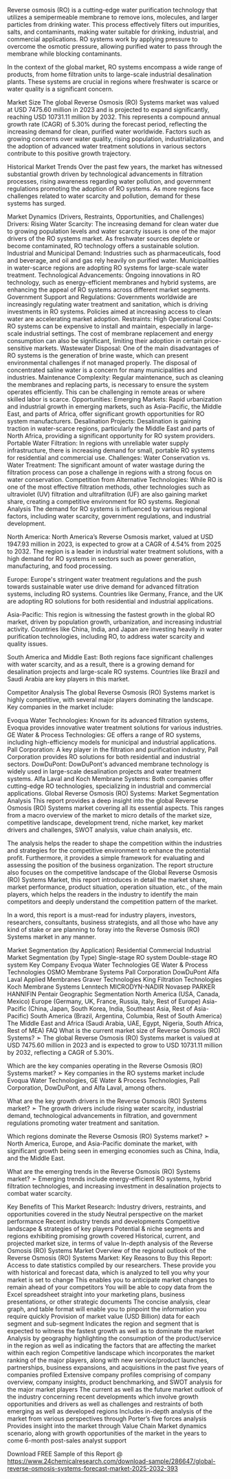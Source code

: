 Reverse osmosis (RO) is a cutting-edge water purification technology that utilizes a semipermeable membrane to remove ions, molecules, and larger particles from drinking water. This process effectively filters out impurities, salts, and contaminants, making water suitable for drinking, industrial, and commercial applications. RO systems work by applying pressure to overcome the osmotic pressure, allowing purified water to pass through the membrane while blocking contaminants.

In the context of the global market, RO systems encompass a wide range of products, from home filtration units to large-scale industrial desalination plants. These systems are crucial in regions where freshwater is scarce or water quality is a significant concern.

Market Size
The global Reverse Osmosis (RO) Systems market was valued at USD 7475.60 million in 2023 and is projected to expand significantly, reaching USD 10731.11 million by 2032. This represents a compound annual growth rate (CAGR) of 5.30% during the forecast period, reflecting the increasing demand for clean, purified water worldwide. Factors such as growing concerns over water quality, rising population, industrialization, and the adoption of advanced water treatment solutions in various sectors contribute to this positive growth trajectory.

Historical Market Trends
Over the past few years, the market has witnessed substantial growth driven by technological advancements in filtration processes, rising awareness regarding water pollution, and government regulations promoting the adoption of RO systems. As more regions face challenges related to water scarcity and pollution, demand for these systems has surged.

Market Dynamics (Drivers, Restraints, Opportunities, and Challenges)
Drivers:
Rising Water Scarcity: The increasing demand for clean water due to growing population levels and water scarcity issues is one of the major drivers of the RO systems market. As freshwater sources deplete or become contaminated, RO technology offers a sustainable solution.
Industrial and Municipal Demand: Industries such as pharmaceuticals, food and beverage, and oil and gas rely heavily on purified water. Municipalities in water-scarce regions are adopting RO systems for large-scale water treatment.
Technological Advancements: Ongoing innovations in RO technology, such as energy-efficient membranes and hybrid systems, are enhancing the appeal of RO systems across different market segments.
Government Support and Regulations: Governments worldwide are increasingly regulating water treatment and sanitation, which is driving investments in RO systems. Policies aimed at increasing access to clean water are accelerating market adoption.
Restraints:
High Operational Costs: RO systems can be expensive to install and maintain, especially in large-scale industrial settings. The cost of membrane replacement and energy consumption can also be significant, limiting their adoption in certain price-sensitive markets.
Wastewater Disposal: One of the main disadvantages of RO systems is the generation of brine waste, which can present environmental challenges if not managed properly. The disposal of concentrated saline water is a concern for many municipalities and industries.
Maintenance Complexity: Regular maintenance, such as cleaning the membranes and replacing parts, is necessary to ensure the system operates efficiently. This can be challenging in remote areas or where skilled labor is scarce.
Opportunities:
Emerging Markets: Rapid urbanization and industrial growth in emerging markets, such as Asia-Pacific, the Middle East, and parts of Africa, offer significant growth opportunities for RO system manufacturers.
Desalination Projects: Desalination is gaining traction in water-scarce regions, particularly the Middle East and parts of North Africa, providing a significant opportunity for RO system providers.
Portable Water Filtration: In regions with unreliable water supply infrastructure, there is increasing demand for small, portable RO systems for residential and commercial use.
Challenges:
Water Conservation vs. Water Treatment: The significant amount of water wastage during the filtration process can pose a challenge in regions with a strong focus on water conservation.
Competition from Alternative Technologies: While RO is one of the most effective filtration methods, other technologies such as ultraviolet (UV) filtration and ultrafiltration (UF) are also gaining market share, creating a competitive environment for RO systems.
Regional Analysis
The demand for RO systems is influenced by various regional factors, including water scarcity, government regulations, and industrial development.

North America:
North America’s Reverse Osmosis market, valued at USD 1947.93 million in 2023, is expected to grow at a CAGR of 4.54% from 2025 to 2032. The region is a leader in industrial water treatment solutions, with a high demand for RO systems in sectors such as power generation, manufacturing, and food processing.

Europe:
Europe's stringent water treatment regulations and the push towards sustainable water use drive demand for advanced filtration systems, including RO systems. Countries like Germany, France, and the UK are adopting RO solutions for both residential and industrial applications.

Asia-Pacific:
This region is witnessing the fastest growth in the global RO market, driven by population growth, urbanization, and increasing industrial activity. Countries like China, India, and Japan are investing heavily in water purification technologies, including RO, to address water scarcity and quality issues.

South America and Middle East:
Both regions face significant challenges with water scarcity, and as a result, there is a growing demand for desalination projects and large-scale RO systems. Countries like Brazil and Saudi Arabia are key players in this market.

Competitor Analysis 
The global Reverse Osmosis (RO) Systems market is highly competitive, with several major players dominating the landscape. Key companies in the market include:

Evoqua Water Technologies: Known for its advanced filtration systems, Evoqua provides innovative water treatment solutions for various industries.
GE Water & Process Technologies: GE offers a range of RO systems, including high-efficiency models for municipal and industrial applications.
Pall Corporation: A key player in the filtration and purification industry, Pall Corporation provides RO solutions for both residential and industrial sectors.
DowDuPont: DowDuPont's advanced membrane technology is widely used in large-scale desalination projects and water treatment systems.
Alfa Laval and Koch Membrane Systems: Both companies offer cutting-edge RO technologies, specializing in industrial and commercial applications.
Global Reverse Osmosis (RO) Systems: Market Segmentation Analysis
This report provides a deep insight into the global Reverse Osmosis (RO) Systems market covering all its essential aspects. This ranges from a macro overview of the market to micro details of the market size, competitive landscape, development trend, niche market, key market drivers and challenges, SWOT analysis, value chain analysis, etc.

The analysis helps the reader to shape the competition within the industries and strategies for the competitive environment to enhance the potential profit. Furthermore, it provides a simple framework for evaluating and assessing the position of the business organization. The report structure also focuses on the competitive landscape of the Global Reverse Osmosis (RO) Systems Market, this report introduces in detail the market share, market performance, product situation, operation situation, etc., of the main players, which helps the readers in the industry to identify the main competitors and deeply understand the competition pattern of the market.

In a word, this report is a must-read for industry players, investors, researchers, consultants, business strategists, and all those who have any kind of stake or are planning to foray into the Reverse Osmosis (RO) Systems market in any manner.

Market Segmentation (by Application)
Residential
Commercial
Industrial
Market Segmentation (by Type)
Single-stage RO system
Double-stage RO system
Key Company
Evoqua Water Technologies
GE Water & Process Technologies
OSMO Membrane Systems
Pall Corporation
DowDuPont
Alfa Laval
Applied Membranes
Graver Technologies
King Filtration Technologies
Koch Membrane Systems
Lenntech
MICRODYN-NADIR
Novasep
PARKER HANNIFIN
Pentair
Geographic Segmentation
North America (USA, Canada, Mexico)
Europe (Germany, UK, France, Russia, Italy, Rest of Europe)
Asia-Pacific (China, Japan, South Korea, India, Southeast Asia, Rest of Asia-Pacific)
South America (Brazil, Argentina, Columbia, Rest of South America)
The Middle East and Africa (Saudi Arabia, UAE, Egypt, Nigeria, South Africa, Rest of MEA)
FAQ 
What is the current market size of Reverse Osmosis (RO) Systems?
➣ The global Reverse Osmosis (RO) Systems market is valued at USD 7475.60 million in 2023 and is expected to grow to USD 10731.11 million by 2032, reflecting a CAGR of 5.30%.

Which are the key companies operating in the Reverse Osmosis (RO) Systems market?
➣ Key companies in the RO systems market include Evoqua Water Technologies, GE Water & Process Technologies, Pall Corporation, DowDuPont, and Alfa Laval, among others.

What are the key growth drivers in the Reverse Osmosis (RO) Systems market?
➣ The growth drivers include rising water scarcity, industrial demand, technological advancements in filtration, and government regulations promoting water treatment and sanitation.

Which regions dominate the Reverse Osmosis (RO) Systems market?
➣ North America, Europe, and Asia-Pacific dominate the market, with significant growth being seen in emerging economies such as China, India, and the Middle East.

What are the emerging trends in the Reverse Osmosis (RO) Systems market?
➣ Emerging trends include energy-efficient RO systems, hybrid filtration technologies, and increasing investment in desalination projects to combat water scarcity.

Key Benefits of This Market Research:
Industry drivers, restraints, and opportunities covered in the study
Neutral perspective on the market performance
Recent industry trends and developments
Competitive landscape & strategies of key players
Potential & niche segments and regions exhibiting promising growth covered
Historical, current, and projected market size, in terms of value
In-depth analysis of the Reverse Osmosis (RO) Systems Market
Overview of the regional outlook of the Reverse Osmosis (RO) Systems Market:
Key Reasons to Buy this Report:
Access to date statistics compiled by our researchers. These provide you with historical and forecast data, which is analyzed to tell you why your market is set to change
This enables you to anticipate market changes to remain ahead of your competitors
You will be able to copy data from the Excel spreadsheet straight into your marketing plans, business presentations, or other strategic documents
The concise analysis, clear graph, and table format will enable you to pinpoint the information you require quickly
Provision of market value (USD Billion) data for each segment and sub-segment
Indicates the region and segment that is expected to witness the fastest growth as well as to dominate the market
Analysis by geography highlighting the consumption of the product/service in the region as well as indicating the factors that are affecting the market within each region
Competitive landscape which incorporates the market ranking of the major players, along with new service/product launches, partnerships, business expansions, and acquisitions in the past five years of companies profiled
Extensive company profiles comprising of company overview, company insights, product benchmarking, and SWOT analysis for the major market players
The current as well as the future market outlook of the industry concerning recent developments which involve growth opportunities and drivers as well as challenges and restraints of both emerging as well as developed regions
Includes in-depth analysis of the market from various perspectives through Porter’s five forces analysis
Provides insight into the market through Value Chain
Market dynamics scenario, along with growth opportunities of the market in the years to come
6-month post-sales analyst support

Download FREE Sample of this Report @ https://www.24chemicalresearch.com/download-sample/286647/global-reverse-osmosis-systems-forecast-market-2025-2032-393
